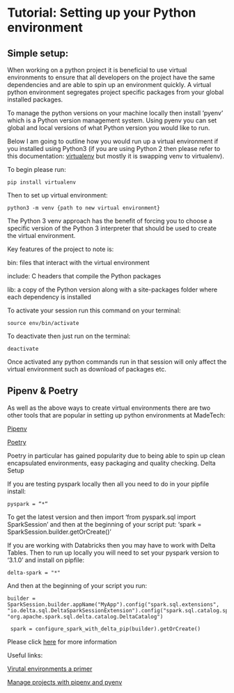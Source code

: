 # Tutorial: Setting up your Python environment

## Simple setup:

When working on a python project it is beneficial to use virtual environments to ensure that all developers on the project have the same dependencies and are able to spin up an environment quickly. A virtual python environment segregates project specific packages from your global installed packages.

To manage the python versions on your machine locally then install ‘pyenv’ which is a Python version management system. Using pyenv you can set global and local versions of what Python version you would like to run.

Below I am going to outline how you would run up a virtual environment if you installed using Python3 (if you are using Python 2 then please refer to this documentation: [virtualenv](https://packaging.python.org/en/latest/key_projects/#virtualenv) but mostly it is swapping venv to virtualenv).   

To begin please run:

```shell
pip install virtualenv
```

Then to set up virtual environment:

```shell
python3 -m venv {path to new virtual environment}
```

The Python 3 venv approach has the benefit of forcing you to choose a specific version of the Python 3 interpreter that should be used to create the virtual environment. 

Key features of the project to note is:

bin: files that interact with the virtual environment

include: C headers that compile the Python packages

lib: a copy of the Python version along with a site-packages folder where each dependency is installed

To activate your session run this command on your terminal:

```shell
source env/bin/activate
```
 
To deactivate then just run on the terminal:

```shell
deactivate
``` 

Once activated any python commands run in that session will only affect the virtual environment such as download of packages etc. 

## Pipenv & Poetry

As well as the above ways to create virtual environments there are two other tools that are popular in setting up python environments at MadeTech: 

[Pipenv](https://pypi.org/project/pipenv/)

[Poetry](https://python-poetry.org/)

Poetry in particular has gained popularity due to being able to spin up clean encapsulated environments, easy packaging and quality checking.
Delta Setup

If you are testing pyspark locally then all you need to do in your pipfile install:

```
pyspark = “*“
```

To get the latest version and then import ‘from pyspark.sql import SparkSession’  and then at the beginning of your script put: ‘spark = SparkSession.builder.getOrCreate()’ 

If you are working with Databricks then you may have to work with Delta Tables. Then to run up locally you will need to set your pyspark version to ‘3.1.0’ and install on pipfile: 

```
delta-spark = "*"  
```

And then at the beginning of your script you run: 

```
builder = SparkSession.builder.appName("MyApp").config("spark.sql.extensions", "io.delta.sql.DeltaSparkSessionExtension").config("spark.sql.catalog.spark_catalog", "org.apache.spark.sql.delta.catalog.DeltaCatalog")
 
 spark = configure_spark_with_delta_pip(builder).getOrCreate()
```

Please click [here](https://docs.delta.io/latest/quick-start.html#set-up-project) for more information


Useful links:

[Virutal environments a primer](https://realpython.com/python-virtual-environments-a-primer/)

[Manage projects with pipenv and pyenv](https://www.rootstrap.com/blog/how-to-manage-your-python-projects-with-pipenv-pyenv/)
